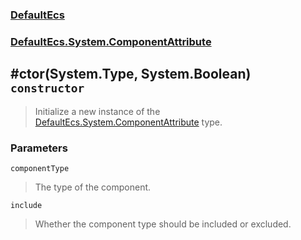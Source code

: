 ### [DefaultEcs](./DefaultEcs.md 'DefaultEcs')
### [DefaultEcs.System.ComponentAttribute](./DefaultEcs-System-ComponentAttribute.md 'DefaultEcs.System.ComponentAttribute')
## #ctor(System.Type, System.Boolean) `constructor`
>Initialize a new instance of the [DefaultEcs.System.ComponentAttribute](./DefaultEcs-System-ComponentAttribute.md 'DefaultEcs.System.ComponentAttribute') type.
### Parameters

<a name='DefaultEcs-System-ComponentAttribute--ctor(System-Type-_System-Boolean)-componentType'></a>
`componentType`
>The type of the component.

<a name='DefaultEcs-System-ComponentAttribute--ctor(System-Type-_System-Boolean)-include'></a>
`include`
>Whether the component type should be included or excluded.
